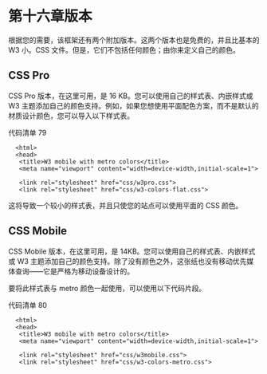 # 第十六章版本

根据您的需要，该框架还有两个附加版本。这两个版本也是免费的，并且比基本的 W3 小。CSS 文件。但是，它们不包括任何颜色；由你来定义自己的颜色。

## CSS Pro

CSS Pro 版本，在这里可用，是 16 KB。您可以使用自己的样式表、内嵌样式或 W3 主题添加自己的颜色支持。例如，如果您想使用平面配色方案，而不是默认的材质设计颜色，您可以导入以下样式表。

代码清单 79

```
  <html>
  <head>
   <title>W3 mobile with metro colors</title>      
   <meta name="viewport" content="width=device-width,initial-scale=1">   

   <link rel="stylesheet" href="css/w3pro.css">      
   <link rel="stylesheet" href="css/w3-colors-flat.css"> 

```

这将导致一个较小的样式表，并且只使您的站点可以使用平面的 CSS 颜色。

## CSS Mobile

CSS Mobile 版本，在这里可用，是 14KB。您可以使用自己的样式表、内嵌样式或 W3 主题添加自己的颜色支持。除了没有颜色之外，这张纸也没有移动优先媒体查询——它是严格为移动设备设计的。

要将此样式表与 metro 颜色一起使用，可以使用以下代码片段。

代码清单 80

```
  <html>
  <head>
   <title>W3 mobile with metro colors</title>      
   <meta name="viewport" content="width=device-width,initial-scale=1">   

   <link rel="stylesheet" href="css/w3mobile.css">      
   <link rel="stylesheet" href="css/w3-colors-metro.css"> 

```